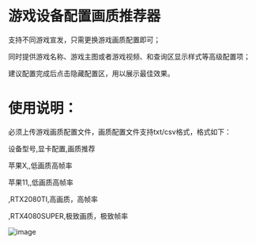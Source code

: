 # 游戏设备配置画质推荐器

支持不同游戏宣发，只需更换游戏画质配置即可；

同时提供游戏名称、游戏主图或者游戏视频、和查询区显示样式等高级配置项；

建议配置完成后点击隐藏配置区，用以展示最佳效果。


# 使用说明：
必须上传游戏画质配置文件，画质配置文件支持txt/csv格式，格式如下：

设备型号,显卡配置,画质推荐

苹果X,,低画质高帧率

苹果11,,低画质高帧率

,RTX2080TI,高画质，高帧率

,RTX4080SUPER,极致画质，极致帧率

![image](https://github.com/user-attachments/assets/9023630e-e57a-48c9-97ce-4fb0167c1554)

